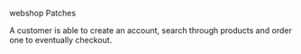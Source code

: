 webshop Patches

A customer is able to create an account, search through products and order one to eventually checkout.
